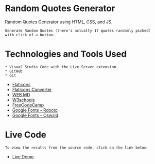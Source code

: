 # Random Quotes Generator
   Random Quotes Generator using HTML, CSS, and JS.

    Generate Random Quotes (there's actually 17 quotes randomly picked) with click of a button.
    
# Technologies and Tools Used
    * Visual Studio Code with the Live Server extension
    * GitHub
    * Git

* [Flaticons](https://www.flaticon.com/)
* [Flaticons Converter](https://favicon.io/favicon-converter/)
* [WEB MD](https://developer.mozilla.org/en-US/docs/Web/HTML)
* [W3schools](https://www.w3schools.com/)
* [FreeCodeCamp](https://www.freecodecamp.org/)
* [Google Fonts - Roboto](https://fonts.google.com/specimen/Roboto)
* [Google Fonts - Oswald](https://fonts.google.com/specimen/Oswald#glyphs)


# Live Code

    To view the results from the source code, click on the link below


* [Live Demo](https://jennym0715.github.io/Rand_Quotes_Generator.io/)